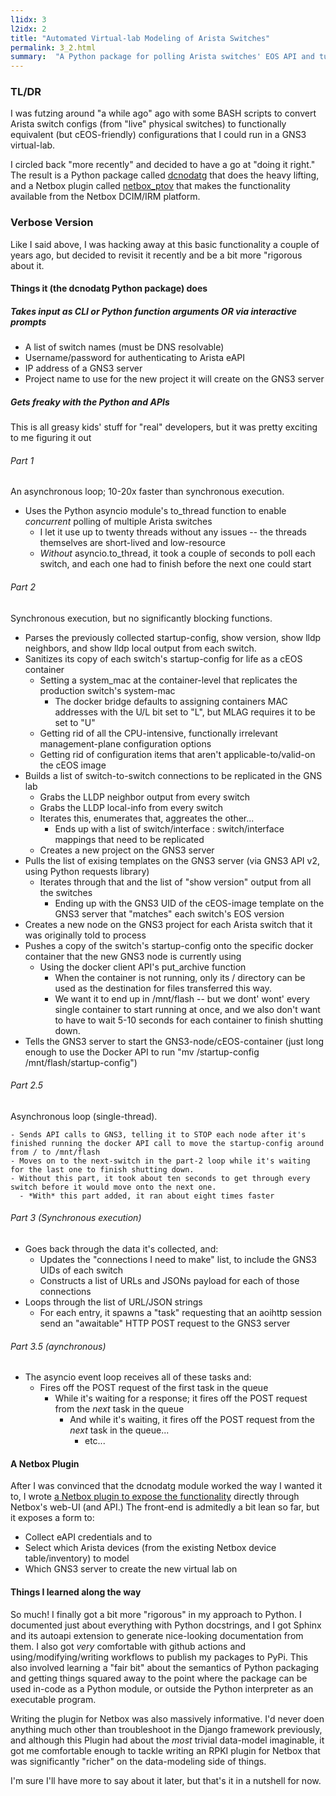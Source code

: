 ```yaml
---
l1idx: 3
l2idx: 2
title: "Automated Virtual-lab Modeling of Arista Switches"
permalink: 3_2.html
summary:  "A Python package for polling Arista switches' EOS API and turning their collective run-states into a GNS3 virtual lab."
---
```


### TL/DR

I was futzing around "a while ago" ago with some BASH scripts to convert Arista switch configs (from "live" physical switches) to functionally equivalent (but cEOS-friendly) configurations that I could run in a GNS3 virtual-lab.  

I circled back "more recently" and decided to have a go at "doing it right."  The result is a Python package called [dcnodatg]([https://](https://pypi.org/project/dcnodatg/)) that does the heavy lifting, and a Netbox plugin called [netbox_ptov](https://pypi.org/project/netbox-ptov/) that makes the functionality available from the Netbox DCIM/IRM platform.


### Verbose Version

Like I said above, I was hacking away at this basic functionality a couple of years ago, but decided to revisit it recently and be a bit more "rigorous about it.

#### Things it (the dcnodatg Python package) does

##### Takes input as CLI or Python function arguments OR via interactive prompts

- A list of switch names (must be DNS resolvable)
- Username/password for authenticating to Arista eAPI
- IP address of a GNS3 server
- Project name to use for the new project it will create on the GNS3 server

##### Gets freaky with the Python and APIs

This is all greasy kids' stuff for "real" developers, but it was pretty exciting to me figuring it out

###### Part 1  

An asynchronous loop; 10-20x faster than synchronous execution.

  - Uses the Python asyncio module's to_thread function to enable *concurrent* polling of multiple Arista switches
    - I let it use up to twenty threads without any issues -- the threads themselves are short-lived and low-resource
    - *Without* asyncio.to_thread, it took a couple of seconds to poll each switch, and each one had to finish before the next one could start

###### Part 2

Synchronous execution, but no significantly blocking functions.

  - Parses the previously collected startup-config, show version, show lldp neighbors, and show lldp local output from each switch.
  - Sanitizes its copy of each switch's startup-config for life as a cEOS container
    - Setting a system_mac at the container-level that replicates the production switch's system-mac
      - The docker bridge defaults to assigning containers MAC addresses with the U/L bit set to "L", but MLAG requires it to be set to "U"
    - Getting rid of all the CPU-intensive, functionally irrelevant management-plane configuration options
    - Getting rid of configuration items that aren't applicable-to/valid-on the cEOS image
  - Builds a list of switch-to-switch connections to be replicated in the GNS lab
    - Grabs the LLDP neighbor output from every switch
    - Grabs the LLDP local-info from every switch
    - Iterates this, enumerates that, aggreates the other...
      - Ends up with a list of switch/interface : switch/interface mappings that need to be replicated
    - Creates a new project on the GNS3 server
  - Pulls the list of exising templates on the GNS3 server (via GNS3 API v2, using Python requests library)
    - Iterates through that and the list of "show version" output from all the switches
      - Ending up with the GNS3 UID of the cEOS-image template on the GNS3 server that "matches" each switch's EOS version
  - Creates a new node on the GNS3 project for each Arista switch that it was originally told to process
  - Pushes a copy of the switch's startup-config onto the specific docker container that the new GNS3 node is currently using
    - Using the docker client API's put_archive function
      - When the container is not running, only its / directory can be used as the destination for files transferred this way.
      - We want it to end up in /mnt/flash -- but we dont' wont' every single container to start running at once, and we also don't want to have to wait 5-10 seconds for each container to finish shutting down.
  - Tells the GNS3 server to start the GNS3-node/cEOS-container (just long enough to use the Docker API to run "mv /startup-config /mnt/flash/startup-config")

###### Part 2.5

Asynchronous loop (single-thread).

    - Sends API calls to GNS3, telling it to STOP each node after it's finished running the docker API call to move the startup-config around from / to /mnt/flash
    - Moves on to the next-switch in the part-2 loop while it's waiting for the last one to finish shutting down.
    - Without this part, it took about ten seconds to get through every switch before it would move onto the next one.
      - *With* this part added, it ran about eight times faster


###### Part 3 (Synchronous execution)

- Goes back through the data it's collected, and:
  - Updates the "connections I need to make" list, to include the GNS3 UIDs of each switch
  - Constructs a list of URLs and JSONs payload for each of those connections
- Loops through the list of URL/JSON strings
  - For each entry, it spawns a "task" requesting that an  aoihttp session send an "awaitable" HTTP POST request to the GNS3 server

###### Part 3.5 (aynchronous)

- The asyncio event loop receives all of these tasks and:
  - Fires off the POST request of the first task in the queue
    - While it's waiting for a response; it fires off the POST request from the *next* task in the queue
      - And while it's waiting, it fires off the POST request from the *next* task in the queue...
        - etc...

#### A Netbox Plugin

After I was convinced that the dcnodatg module worked the way I wanted it to, I wrote [a Netbox plugin to expose the functionality](https://github.com/menckend/netbox_ptov) directly through Netbox's web-UI (and API.)  The front-end is admitedly a bit lean so far, but it exposes a form to:

- Collect eAPI credentials and to 
- Select which Arista devices (from the existing Netbox device table/inventory) to model
- Which GNS3 server to create the new virtual lab on


#### Things I learned along the way

So much!  I finally got a bit more "rigorous" in my approach to Python.  I documented just about everything with Python docstrings, and I got Sphinx and its autoapi extension to generate nice-looking documentation from them.  I also got *very* comfortable with github actions and using/modifying/writing workflows to publish my packages to PyPi.  This also involved learning a "fair bit" about the semantics of Python packaging and getting things squared away to the point where the package can be used in-code as a Python module, or outside the Python interpreter as an executable program.

Writing the plugin for Netbox was also massively informative.  I'd never doen anything much other than troubleshoot in the Django framework previously, and although this Plugin had about the *most* trivial data-model imaginable, it got me comfortable enough to tackle writing an RPKI plugin for Netbox that was significantly "richer" on the data-modeling side of things.

I'm sure I'll have more to say about it later, but that's it in a nutshell for now.
